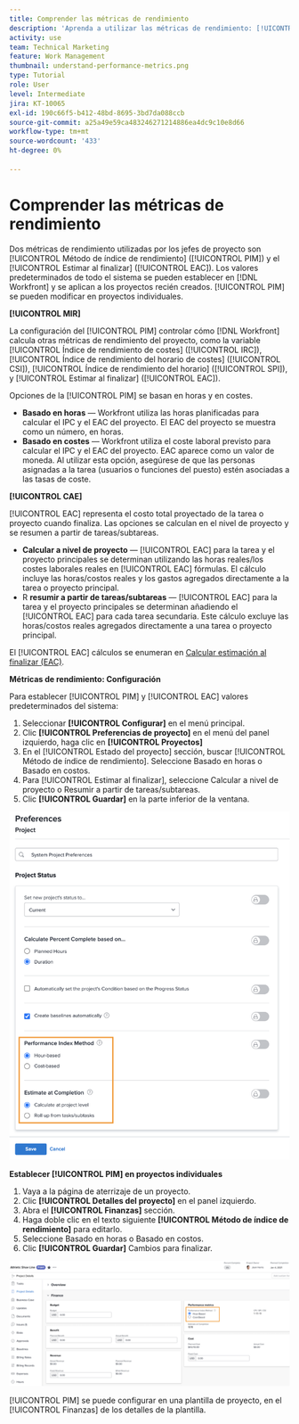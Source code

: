 ```yaml
---
title: Comprender las métricas de rendimiento
description: 'Aprenda a utilizar las métricas de rendimiento: [!UICONTROL Método de índice de rendimiento] ([!UICONTROL PIM]) y el [!UICONTROL Estimar al finalizar] ([!UICONTROL EAC]).'
activity: use
team: Technical Marketing
feature: Work Management
thumbnail: understand-performance-metrics.png
type: Tutorial
role: User
level: Intermediate
jira: KT-10065
exl-id: 190c66f5-b412-48bd-8695-3bd7da088ccb
source-git-commit: a25a49e59ca483246271214886ea4dc9c10e8d66
workflow-type: tm+mt
source-wordcount: '433'
ht-degree: 0%

---
```


# Comprender las métricas de rendimiento

Dos métricas de rendimiento utilizadas por los jefes de proyecto son [!UICONTROL Método de índice de rendimiento] ([!UICONTROL PIM]) y el [!UICONTROL Estimar al finalizar] ([!UICONTROL EAC]). Los valores predeterminados de todo el sistema se pueden establecer en [!DNL Workfront] y se aplican a los proyectos recién creados. [!UICONTROL PIM] se pueden modificar en proyectos individuales.

**[!UICONTROL MIR]**

La configuración del [!UICONTROL PIM] controlar cómo [!DNL Workfront] calcula otras métricas de rendimiento del proyecto, como la variable [!UICONTROL Índice de rendimiento de costes] ([!UICONTROL IRC]), [!UICONTROL Índice de rendimiento del horario de costes] ([!UICONTROL CSI]), [!UICONTROL Índice de rendimiento del horario] ([!UICONTROL SPI]), y [!UICONTROL Estimar al finalizar] ([!UICONTROL EAC]).

Opciones de la [!UICONTROL PIM] se basan en horas y en costes.

* **Basado en horas** — Workfront utiliza las horas planificadas para calcular el IPC y el EAC del proyecto. El EAC del proyecto se muestra como un número, en horas.
* **Basado en costes** — Workfront utiliza el coste laboral previsto para calcular el IPC y el EAC del proyecto. EAC aparece como un valor de moneda. Al utilizar esta opción, asegúrese de que las personas asignadas a la tarea (usuarios o funciones del puesto) estén asociadas a las tasas de coste.

**[!UICONTROL CAE]**

[!UICONTROL EAC] representa el costo total proyectado de la tarea o proyecto cuando finaliza. Las opciones se calculan en el nivel de proyecto y se resumen a partir de tareas/subtareas.

* **Calcular a nivel de proyecto** — [!UICONTROL EAC] para la tarea y el proyecto principales se determinan utilizando las horas reales/los costes laborales reales en [!UICONTROL EAC] fórmulas. El cálculo incluye las horas/costos reales y los gastos agregados directamente a la tarea o proyecto principal.
* R **resumir a partir de tareas/subtareas** — [!UICONTROL EAC] para la tarea y el proyecto principales se determinan añadiendo el [!UICONTROL EAC] para cada tarea secundaria. Este cálculo excluye las horas/costos reales agregados directamente a una tarea o proyecto principal.

El [!UICONTROL EAC] cálculos se enumeran en [Calcular estimación al finalizar (EAC)](https://experienceleague.adobe.com/docs/workfront/using/manage-work/projects/project-finances/calculate-eac.html?lang=en).

**Métricas de rendimiento: Configuración**

Para establecer [!UICONTROL PIM] y [!UICONTROL EAC] valores predeterminados del sistema:

1. Seleccionar **[!UICONTROL Configurar]** en el menú principal.
1. Clic **[!UICONTROL Preferencias de proyecto]** en el menú del panel izquierdo, haga clic en **[!UICONTROL Proyectos]**
1. En el [!UICONTROL Estado del proyecto] sección, buscar [!UICONTROL Método de índice de rendimiento]. Seleccione Basado en horas o Basado en costos.
1. Para [!UICONTROL Estimar al finalizar], seleccione Calcular a nivel de proyecto o Resumir a partir de tareas/subtareas.
1. Clic **[!UICONTROL Guardar]** en la parte inferior de la ventana.

![Una imagen de la [!UICONTROL Preferencias de proyecto] pantalla](assets/setting-up-finances-1.png)

**Establecer [!UICONTROL PIM] en proyectos individuales**

1. Vaya a la página de aterrizaje de un proyecto.
1. Clic **[!UICONTROL Detalles del proyecto]** en el panel izquierdo.
1. Abra el **[!UICONTROL Finanzas]** sección.
1. Haga doble clic en el texto siguiente **[!UICONTROL Método de índice de rendimiento]** para editarlo.
1. Seleccione Basado en horas o Basado en costos.
1. Clic **[!UICONTROL Guardar]** Cambios para finalizar.

![Una imagen de la [!UICONTROL Detalles del proyecto] pantalla](assets/setting-up-finances-2.png)

[!UICONTROL PIM] se puede configurar en una plantilla de proyecto, en el [!UICONTROL Finanzas] de los detalles de la plantilla.
